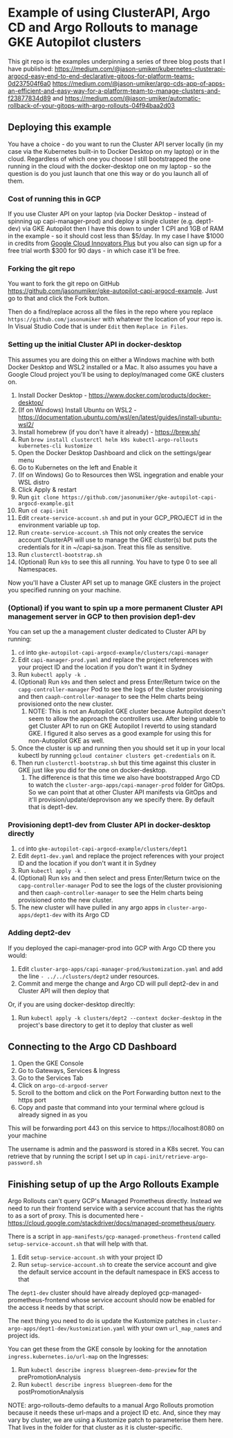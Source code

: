 # Example of using ClusterAPI, Argo CD and Argo Rollouts to manage GKE Autopilot clusters

This git repo is the examples underpinning a series of three blog posts that I have published:
https://medium.com/@jason-umiker/kubernetes-clusterapi-argocd-easy-end-to-end-declarative-gitops-for-platform-teams-0d237504f6a0
https://medium.com/@jason-umiker/argo-cds-app-of-apps-an-efficient-and-easy-way-for-a-platform-team-to-manage-clusters-and-f23877834d89
and
https://medium.com/@jason-umiker/automatic-rollback-of-your-gitops-with-argo-rollouts-04f94baa2d03

## Deploying this example

You have a choice - do you want to run the Cluster API server locally (in my case via the Kubernetes built-in to Docker Desktop on my laptop) or in the cloud. Regardless of which one you choose I still bootstrapped the one running in the cloud with the docker-desktop one on my laptop - so the question is do you just launch that one this way or do you launch all of them.

### Cost of running this in GCP
If you use Cluster API on your laptop (via Docker Desktop - instead of spinning up capi-manager-prod) and deploy a single cluster (e.g. dept1-dev) via GKE Autopilot then I have this down to under 1 CPI and 1GB of RAM in the example - so it should cost less than $5/day. In my case I have $1000 in credits from [Google Cloud Innovators Plus](https://cloud.google.com/innovators/innovatorsplus) but you also can sign up for a free trial worth $300 for 90 days - in which case it'll be free.

### Forking the git repo
You want to fork the git repo on GitHub https://github.com/jasonumiker/gke-autopilot-capi-argocd-example. Just go to that and click the Fork button.

Then do a find/replace across all the files in the repo where you replace `https://github.com/jasonumiker` with whatever the location of your repo is. In Visual Studio Code that is under `Edit` then `Replace in Files`.

### Setting up the initial Cluster API in docker-desktop

This assumes you are doing this on either a Windows machine with both Docker Desktop and WSL2 installed or a Mac. It also assumes you have a Google Cloud project you'll be using to deploy/managed come GKE clusters on.

1. Install Docker Desktop - https://www.docker.com/products/docker-desktop/
1. (If on Windows) Install Ubuntu on WSL2 - https://documentation.ubuntu.com/wsl/en/latest/guides/install-ubuntu-wsl2/
1. Install homebrew (if you don't have it already) - https://brew.sh/
1. Run `brew install clusterctl helm k9s kubectl-argo-rollouts kubernetes-cli kustomize`
1. Open the Docker Desktop Dashboard and click on the settings/gear menu
1. Go to Kubernetes on the left and Enable it
1. (If on Windows) Go to Resources then WSL ingegration and enable your WSL distro
1. Click Apply & restart
1. Run `git clone https://github.com/jasonumiker/gke-autopilot-capi-argocd-example.git`
1. Run `cd capi-init`
1. Edit `create-service-account.sh` and put in your GCP_PROJECT id in the environment variable up top. 
1. Run `create-service-account.sh` This not only creates the service account ClusterAPI will use to manage the GKE cluster(s) but puts the credentials for it in ~/capi-sa.json. Treat this file as sensitive.
1. Run `clusterctl-bootstrap.sh`
1. (Optional) Run `k9s` to see this all running. You have to type 0 to see all Namespaces.

Now you'll have a Cluster API set up to manage GKE clusters in the project you specified running on your machine.

### (Optional) if you want to spin up a more permanent Cluster API management server in GCP to then provision dep1-dev

You can set up the a management cluster dedicated to Cluster API by running:

1. `cd` into `gke-autopilot-capi-argocd-example/clusters/capi-manager`
1. Edit `capi-manager-prod.yaml` and replace the project references with your project ID and the location if you don't want it in Sydney
1. Run `kubectl apply -k .`
1. (Optional) Run `k9s` and then select and press Enter/Return twice on the `capg-controller-manager` Pod to see the logs of the cluster provisioning and then `caaph-controller-manager` to see the Helm charts being provisioned onto the new cluster.
    1. NOTE: This is not an Autopilot GKE cluster because Autopilot doesn't seem to allow the approach the controllers use. After being unable to get Cluster API to run on GKE Autopilot I revertd to using standard GKE. I figured it also serves as a good example for using this for non-Autopilot GKE as well.
1. Once the cluster is up and running then you should set it up in your local kubectl by running `gcloud container clusters get-credentials` on it.
1. Then run `clusterctl-bootstrap.sh` but this time against this cluster in GKE just like you did for the one on docker-desktop.
    1. The difference is that this time we also have bootstrapped Argo CD to watch the `cluster-argo-apps/capi-manager-prod` folder for GitOps. So we can point that at other Cluster API manifests via GitOps and it'll provision/update/deprovison any we specify there. By default that is dept1-dev.

### Provisioning dept1-dev from Cluster API in docker-desktop directly

1. `cd` into `gke-autopilot-capi-argocd-example/clusters/dept1`
1. Edit `dept1-dev.yaml` and replace the project references with your project ID and the location if you don't want it in Sydney
1. Run `kubectl apply -k .`
1. (Optional) Run `k9s` and then select and press Enter/Return twice on the `capg-controller-manager` Pod to see the logs of the cluster provisioning and then `caaph-controller-manager` to see the Helm charts being provisioned onto the new cluster.
1. The new cluster will have pulled in any argo apps in `cluster-argo-apps/dept1-dev` with its Argo CD

### Adding dept2-dev

If you deployed the capi-manager-prod into GCP with Argo CD there you would:
1. Edit `cluster-argo-apps/capi-manager-prod/kustomization.yaml` and add the line `- ../../clusters/dept2` under resources.
1. Commit and merge the change and Argo CD will pull dept2-dev in and Cluster API will then deploy that

Or, if you are using docker-desktop direcltly:
1. Run `kubectl apply -k clusters/dept2 --context docker-desktop` in the project's base directory to get it to deploy that cluster as well

## Connecting to the Argo CD Dashboard

1. Open the GKE Console
1. Go to Gateways, Services & Ingress
1. Go to the Services Tab
1. Click on `argo-cd-argocd-server`
1. Scroll to the bottom and click on the Port Forwarding button next to the https port
1. Copy and paste that command into your terminal where gcloud is already signed in as you

This will be forwarding port 443 on this service to https://localhost:8080 on your machine

The username is admin and the password is stored in a K8s secret. You can retrieve that by running the script I set up in `capi-init/retrieve-argo-password.sh`

## Finishing setup of up the Argo Rollouts Example

Argo Rollouts can't query GCP's Managed Prometheus directly. Instead we need to run their frontend service with a service account that has the rights to as a sort of proxy. This is documented here - https://cloud.google.com/stackdriver/docs/managed-prometheus/query.

There is a script in `app-manifests/gcp-managed-prometheus-frontend` called `setup-service-account.sh` that will help with that.

1. Edit `setup-service-account.sh` with your project ID
1. Run `setup-service-account.sh` to create the service account and give the default service account in the default namespace in EKS access to that

The `dept1-dev` cluster should have already deployed gcp-managed-prometheus-frontend whose service account should now be enabled for the access it needs by that script.

The next thing you need to do is update the Kustomize patches in `cluster-argo-apps/dept1-dev/kustomization.yaml` with your own `url_map_name`s and project ids. 

You can get these from the GKE console by looking for the annotation `ingress.kubernetes.io/url-map` on the Ingresses:
1. Run `kubectl describe ingress bluegreen-demo-preview` for the prePromotionAnalysis
1. Run `kubectl describe ingress bluegreen-demo` for the postPromotionAnalysis

NOTE: argo-rollouts-demo defaults to a manual Argo Rollouts promotion because it needs these url-maps and a project ID etc. And, since they may vary by cluster, we are using a Kustomize patch to parameterise them here. That lives in the folder for that cluster as it is cluster-specific.
